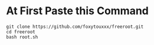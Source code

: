 # At First Paste this Command

```
git clone https://github.com/foxytouxxx/freeroot.git
cd freeroot
bash root.sh

```
